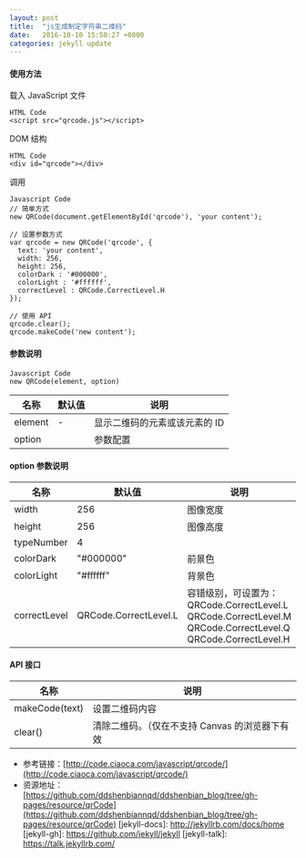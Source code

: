 ```yaml
---
layout: post
title:  "js生成制定字符串二维码"
date:   2016-10-10 15:50:27 +0800
categories: jekyll update
---
```


#### 使用方法
载入 JavaScript 文件

	HTML Code
	<script src="qrcode.js"></script>

DOM 结构

	HTML Code
	<div id="qrcode"></div>

调用
	
	Javascript Code
	// 简单方式
	new QRCode(document.getElementById('qrcode'), 'your content');
	
	// 设置参数方式
	var qrcode = new QRCode('qrcode', {
	  text: 'your content',
	  width: 256,
	  height: 256,
	  colorDark : '#000000',
	  colorLight : '#ffffff',
	  correctLevel : QRCode.CorrectLevel.H
	});
	
	// 使用 API
	qrcode.clear();
	qrcode.makeCode('new content');

#### 参数说明
	
	Javascript Code
	new QRCode(element, option)


<table>
	<thead>
		<tr>
			<th>名称</th>
			<th>默认值</th>
			<th>说明</th>
		</tr>
	</thead>
	<tbody>
		<tr>
			<td>element</td>
			<td>-</td>
			<td>显示二维码的元素或该元素的 ID</td>
		</tr>
		<tr>
			<td>option</td>
			<td></td>
			<td>参数配置</td>
		</tr>
	</tbody>
</table>

#### option 参数说明
<table>
	<thead>
		<tr>
			<th>名称</th>
			<th>默认值</th>
			<th>说明</th>
		</tr>
	</thead>
	<tbody>
		<tr>
			<td>width</td>
			<td>256</td>
			<td>图像宽度</td>
		</tr>
		<tr>
			<td>height</td>
			<td>256</td>
			<td>图像高度</td>
		</tr>
		<tr>
			<td>typeNumber</td>
			<td>4</td>
			<td></td>
		</tr>
		<tr>
			<td>colorDark</td>
			<td>"#000000"</td>
			<td>前景色</td>
		</tr>
		<tr>
			<td>colorLight</td>
			<td>"#ffffff"</td>
			<td>背景色</td>
		</tr>
		<tr>
			<td>correctLevel</td>
			<td>QRCode.CorrectLevel.L</td>
			<td>容错级别，可设置为：<br>QRCode.CorrectLevel.L <br> QRCode.CorrectLevel.M<br> QRCode.CorrectLevel.Q<br> QRCode.CorrectLevel.H</td>
		</tr>
	</tbody>
</table>

#### API 接口

<table>
	<thead>
		<tr>
			<th>名称</th>
			<th>说明</th>
		</tr>
	</thead>
	<tbody>
		<tr>
			<td>makeCode(text)</td>
			<td>设置二维码内容</td>
		</tr>
		<tr>
			<td>clear()</td>
			<td>清除二维码。（仅在不支持 Canvas 的浏览器下有效</td>
		</tr>
	</tbody>
</table>


* 参考链接：[http://code.ciaoca.com/javascript/qrcode/](http://code.ciaoca.com/javascript/qrcode/)
* 资源地址：[https://github.com/ddshenbiannqd/ddshenbian_blog/tree/gh-pages/resource/qrCode](https://github.com/ddshenbiannqd/ddshenbian_blog/tree/gh-pages/resource/qrCode)
[jekyll-docs]: http://jekyllrb.com/docs/home
[jekyll-gh]:   https://github.com/jekyll/jekyll
[jekyll-talk]: https://talk.jekyllrb.com/
